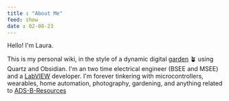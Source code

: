 ```yaml
---
title : "About Me"
feed: show
date : 02-08-23
---
```


Hello! I'm Laura. 

This is my personal wiki, in the style of a dynamic digital [garden](notes/why-garden.md) 🪴 using Quartz and Obsidian. I'm an two time electrical engineer (BSEE and MSEE) and a [LabVIEW](notes/LabVIEW.md) developer. I'm forever tinkering with microcontrollers, wearables, home automation, photography, gardening, and anything related to [ADS-B-Resources](notes/ADS-B-Resources.md) 